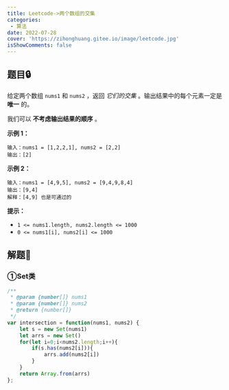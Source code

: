 ```yaml
---
title: Leetcode->两个数组的交集
categories: 
 - 算法
date: 2022-07-28
cover: 'https://zihonghuang.gitee.io/image/leetcode.jpg'
isShowComments: false
---
```


## 题目:lock:

给定两个数组 `nums1` 和 `nums2` ，返回 *它们的交集* 。输出结果中的每个元素一定是 **唯一** 的。

我们可以 **不考虑输出结果的顺序** 。

**示例 1：**

```
输入：nums1 = [1,2,2,1], nums2 = [2,2]
输出：[2]
```

**示例 2：**

```
输入：nums1 = [4,9,5], nums2 = [9,4,9,8,4]
输出：[9,4]
解释：[4,9] 也是可通过的
```

**提示：**

- `1 <= nums1.length, nums2.length <= 1000`
- `0 <= nums1[i], nums2[i] <= 1000`

## 解题:key:

### ①Set类

```javascript
/**
 * @param {number[]} nums1
 * @param {number[]} nums2
 * @return {number[]}
 */
var intersection = function(nums1, nums2) {
    let s = new Set(nums1)
    let arrs = new Set()
    for(let i=0;i<nums2.length;i++){
        if(s.has(nums2[i])){
            arrs.add(nums2[i])
        }
    }
    return Array.from(arrs)
};
```


